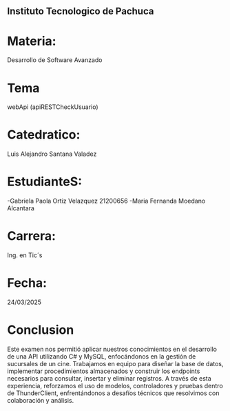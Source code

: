 ## Instituto Tecnologico de Pachuca

# Materia:
Desarrollo de Software Avanzado

# Tema
webApi (apiRESTCheckUsuario)

# Catedratico:
Luis Alejandro Santana Valadez

# EstudianteS:
-Gabriela Paola Ortiz Velazquez 21200656
-Maria Fernanda Moedano Alcantara 


# Carrera:
Ing. en Tic´s

# Fecha:
24/03/2025

# Conclusion
Este examen nos permitió aplicar nuestros conocimientos en el desarrollo de una API utilizando C# y MySQL, enfocándonos en la gestión de sucursales de un cine. Trabajamos en equipo para diseñar la base de datos, implementar procedimientos almacenados y construir los endpoints necesarios para consultar, insertar y eliminar registros. A través de esta experiencia, reforzamos el uso de modelos, controladores y pruebas dentro de ThunderClient, enfrentándonos a desafíos técnicos que resolvimos con colaboración y análisis.